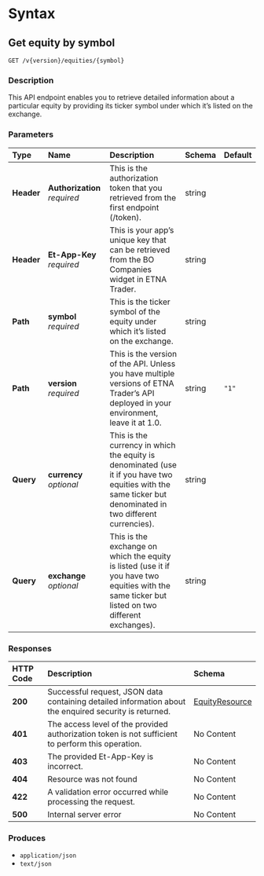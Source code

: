 # Syntax

## Get equity by symbol

```text
GET /v{version}/equities/{symbol}
```

### Description

This API endpoint enables you to retrieve detailed information about a particular equity by providing its ticker symbol under which it’s listed on the exchange.

### Parameters

| Type | Name | Description | Schema | Default |
| :--- | :--- | :--- | :--- | :--- |
| **Header** | **Authorization**   _required_ | This is the authorization token that you retrieved from the first endpoint \(/token\). | string |  |
| **Header** | **Et-App-Key**   _required_ | This is your app’s unique key that can be retrieved from the BO Companies widget in ETNA Trader. | string |  |
| **Path** | **symbol**   _required_ | This is the ticker symbol of the equity under which it’s listed on the exchange. | string |  |
| **Path** | **version**   _required_ | This is the version of the API. Unless you have multiple versions of ETNA Trader’s API deployed in your environment, leave it at 1.0. | string | `"1"` |
| **Query** | **currency**   _optional_ | This is the currency in which the equity is denominated \(use it if you have two equities with the same ticker but denominated in two different currencies\). | string |  |
| **Query** | **exchange**   _optional_ | This is the exchange on which the equity is listed \(use it if you have two equities with the same ticker but listed on two different exchanges\). | string |  |

### Responses

| HTTP Code | Description | Schema |
| :--- | :--- | :--- |
| **200** | Successful request, JSON data containing detailed information about the enquired security is returned. | [EquityResource](securities_getequitybysymbol.md#equityresource) |
| **401** | The access level of the provided authorization token is not sufficient to perform this operation. | No Content |
| **403** | The provided Et-App-Key is incorrect. | No Content |
| **404** | Resource was not found | No Content |
| **422** | A validation error occurred while processing the request. | No Content |
| **500** | Internal server error | No Content |

### Produces

* `application/json`
* `text/json`

